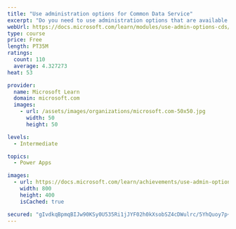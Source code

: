 ```yaml
---
title: "Use administration options for Common Data Service"
excerpt: "Do you need to use administration options that are available for Common Data Service? This module will show you how you can use solutions within Common Data Service and administer environments."
webUrl: https://docs.microsoft.com/learn/modules/use-admin-options-cds/
type: course
price: Free
length: PT35M
ratings:
  count: 110
  average: 4.327273
heat: 53

provider:
  name: Microsoft Learn
  domain: microsoft.com
  images:
    - url: /assets/images/organizations/microsoft.com-50x50.jpg
      width: 50
      height: 50

levels:
  - Intermediate

topics:
  - Power Apps

images:
  - url: https://docs.microsoft.com/learn/achievements/use-admin-options-cds-social.png
    width: 800
    height: 400
    isCached: true

secured: "gIvdkqBpmqBIJw90KSy0U535Ri1jJYF02h0kXsobSZ4cDWulrc/5YhQuoy7p+emPODPLd2sdJ5oHc/9kHt3ZYrds77YifOsVDJ99S9LoMcMu7v7tcwAOfdDxgGZ6wPbRCj9IIVma1i0+yboMckEyJYPr4zK6ZFw2UTgQmbuztv1tusbQ0gel0be7sxeNASSjJcH1RkwmjHRfctu9Q9Va9l652LPeD+zwInoZWUApDUoD85cXUs/EYbELxmQaYxpqEltT/iKWM2xpM+lTuE1dd33fKjlDF2ZmvqNQ0Nm9h+UXJ0QwmEoGK69RkCiofTLseTjZmOCQgxEpShLs1ZL0h/0H5Yv/4e//w+++Ss/ihzHR+vy+cFaOsg+2xxGQh0GnrZjlQYprAXRmT8LpH/jDow==;x6znrbvrxX/FtfTVIn8ylQ=="
---
```


